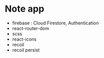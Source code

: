 # Note app

- firebase : Cloud Firestore, Authentication
- react-router-dom
- scss
- react-icons
- recoil
- recoil persist
